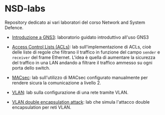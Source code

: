 # NSD-labs

Repository dedicato ai vari laboratori del corso Network and System Defence.

- [Introduzione a GNS3](https://github.com/lucaMastro/NSD_labs/tree/main/lab01-Intro): laboratorio guidato introduttivo all'uso GNS3

- [Access Control Lists (ACLs)](https://github.com/lucaMastro/NSD_labs/tree/main/lab02-ACL): lab sull'implementazione di ACLs, cioè delle liste di regole che filtrano il traffico in funzione del campo `sender` e `receiver` del frame Ethernet. L'idea è quella di aumentare la sicurezza del traffico in una LAN andando a filtrare il traffico ammesso su ogni porta dello switch.

- [MACsec](https://github.com/lucaMastro/NSD_labs/tree/main/lab03-MACsec): lab sull'utilizzo di MACsec configurato manualmente per rendere sicura la comunicazione a livello 2.

- [VLAN](https://github.com/lucaMastro/NSD_labs/tree/main/lab04-VLAN): lab sulla configurazione di una rete tramite VLAN.

- [VLAN double encapsulation attack](https://github.com/lucaMastro/NSD_labs/tree/main/lab04bis-VLAN_attack): lab che simula l'attacco double encapsulation per reti VLAN.

